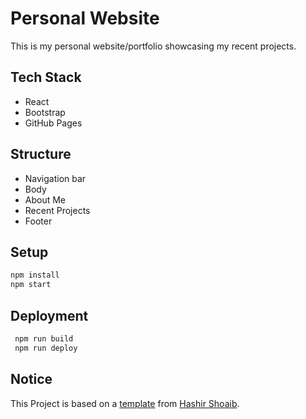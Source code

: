 # Personal Website

This is my personal website/portfolio showcasing my recent projects.

## Tech Stack

- React
- Bootstrap
- GitHub Pages

## Structure

- Navigation bar
- Body
- About Me
- Recent Projects
- Footer

## Setup

   ```bash
   npm install
   npm start
   ```

## Deployment

   ```bash
    npm run build
    npm run deploy
   ```

## Notice

This Project is based on a [template](https://github.com/hashirshoaeb/home) from [Hashir Shoaib](https://github.com/hashirshoaeb).